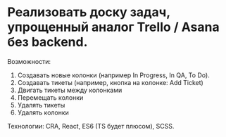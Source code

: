 # Реализовать доску задач, упрощенный аналог Trello / Asana без backend.

Возможности:
1. Создавать новые колонки (например In Progress, In QA, To Do).
2. Создавать тикеты (например, кнопка на колонке: Add Ticket)
3. Двигать тикеты между колонками
4. Перемещать колонки
5. Удалять тикеты
6. Удалять колонки

Технологии:
CRA, React, ES6 (TS будет плюсом), SCSS.
